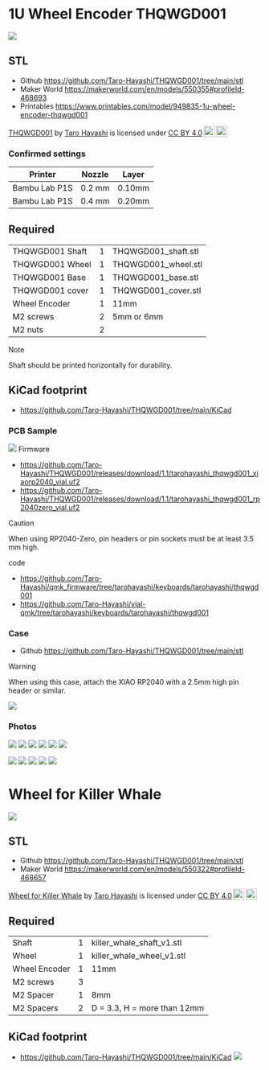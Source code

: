 
# 1U Wheel Encoder THQWGD001

![](img/tq_o.jpg)


## STL
- Github https://github.com/Taro-Hayashi/THQWGD001/tree/main/stl
- Maker World https://makerworld.com/en/models/550355#profileId-468693
- Printables https://www.printables.com/model/949835-1u-wheel-encoder-thqwgd001

<p xmlns:cc="http://creativecommons.org/ns#" xmlns:dct="http://purl.org/dc/terms/"><a property="dct:title" rel="cc:attributionURL" href="https://github.com/Taro-Hayashi/THQWGD001">THQWGD001</a> by <a rel="cc:attributionURL dct:creator" property="cc:attributionName" href="https://x.com/w_vwbw">Taro Hayashi</a> is licensed under <a href="https://creativecommons.org/licenses/by/4.0/?ref=chooser-v1" target="_blank" rel="license noopener noreferrer" style="display:inline-block;">CC BY 4.0<img style="height:22px!important;margin-left:3px;vertical-align:text-bottom;" src="https://mirrors.creativecommons.org/presskit/icons/cc.svg?ref=chooser-v1" alt=""><img style="height:22px!important;margin-left:3px;vertical-align:text-bottom;" src="https://mirrors.creativecommons.org/presskit/icons/by.svg?ref=chooser-v1" alt=""></a></p>



### Confirmed settings

|Printer|Nozzle|Layer|
|-|-|-|
|Bambu Lab P1S|0.2 mm|0.10mm|
|Bambu Lab P1S|0.4 mm|0.20mm|

## Required

||||
|-|-|-|
|THQWGD001 Shaft|1|THQWGD001_shaft.stl|
|THQWGD001 Wheel|1|THQWGD001_wheel.stl|
|THQWGD001 Base|1|THQWGD001_base.stl|
|THQWGD001 cover|1|THQWGD001_cover.stl|
|Wheel Encoder|1|11mm|
|M2 screws|2|5mm or 6mm|
|M2 nuts|2||


> [!NOTE]
> Shaft should be printed horizontally for durability.

## KiCad footprint
- https://github.com/Taro-Hayashi/THQWGD001/tree/main/KiCad

### PCB Sample
![](img/sample.png)
Firmware
- https://github.com/Taro-Hayashi/THQWGD001/releases/download/1.1/tarohayashi_thqwgd001_xiaorp2040_vial.uf2
- https://github.com/Taro-Hayashi/THQWGD001/releases/download/1.1/tarohayashi_thqwgd001_rp2040zero_vial.uf2

> [!CAUTION]
> When using RP2040-Zero, pin headers or pin sockets must be at least 3.5 mm high.

code
- https://github.com/Taro-Hayashi/qmk_firmware/tree/tarohayashi/keyboards/tarohayashi/thqwgd001
- https://github.com/Taro-Hayashi/vial-qmk/tree/tarohayashi/keyboards/tarohayashi/thqwgd001


### Case
- Github https://github.com/Taro-Hayashi/THQWGD001/tree/main/stl

> [!WARNING]
> When using this case, attach the XIAO RP2040 with a 2.5mm high pin header or similar.
  
![](img/case.jpg)

### Photos
![](img/tq_p.jpg)
![](img/cont.jpg)
![](img/opt.jpg)
![](img/mcu.jpg)
![](img/cases.jpg)
![](img/caseb.jpg)

![](img/3d.jpg)
![](img/x.png)
![](img/y.png)
![](img/z.png)
![](img/h.png)



# Wheel for Killer Whale

![](img/wfkw_o.jpg)


## STL
- Github https://github.com/Taro-Hayashi/THQWGD001/tree/main/stl
- Maker World https://makerworld.com/en/models/550322#profileId-468657

<p xmlns:cc="http://creativecommons.org/ns#" xmlns:dct="http://purl.org/dc/terms/"><a property="dct:title" rel="cc:attributionURL" href="https://github.com/Taro-Hayashi/THQWGD001">Wheel for Killer Whale</a> by <a rel="cc:attributionURL dct:creator" property="cc:attributionName" href="https://x.com/w_vwbw">Taro Hayashi</a> is licensed under <a href="https://creativecommons.org/licenses/by/4.0/?ref=chooser-v1" target="_blank" rel="license noopener noreferrer" style="display:inline-block;">CC BY 4.0<img style="height:22px!important;margin-left:3px;vertical-align:text-bottom;" src="https://mirrors.creativecommons.org/presskit/icons/cc.svg?ref=chooser-v1" alt=""><img style="height:22px!important;margin-left:3px;vertical-align:text-bottom;" src="https://mirrors.creativecommons.org/presskit/icons/by.svg?ref=chooser-v1" alt=""></a></p>


## Required
||||
|-|-|-|
|Shaft|1|killer_whale_shaft_v1.stl|
|Wheel|1|killer_whale_wheel_v1.stl|
|Wheel Encoder|1|11mm|
|M2 screws|3|
|M2 Spacer|1|8mm|
|M2 Spacers|2|D = 3.3, H = more than 12mm|

## KiCad footprint
- https://github.com/Taro-Hayashi/THQWGD001/tree/main/KiCad
![](img/wfkw_p.jpg)
